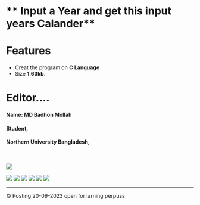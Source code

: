 #  ** Input a Year and get this input years Calander**

# Features

- Creat the program on **C Language**
- Size **1.63kb**.


# Editor....

#### Name: MD Badhon Mollah
#### Student,
#### Northern University Bangladesh,
<br>



![](https://avatars.githubusercontent.com/u/115610423?s=400&u=f80df586260558d114cc8a92d91b5d90fcf4d348&v=4)

![](https://img.shields.io/github/stars/pandao/editor.md.svg) ![](https://img.shields.io/github/forks/pandao/editor.md.svg) ![](https://img.shields.io/github/tag/pandao/editor.md.svg) ![](https://img.shields.io/github/release/pandao/editor.md.svg) ![](https://img.shields.io/github/issues/pandao/editor.md.svg) ![](https://img.shields.io/bower/v/editor.md.svg)








------------

&copy; Posting 20-09-2023
open for larning perpuss
